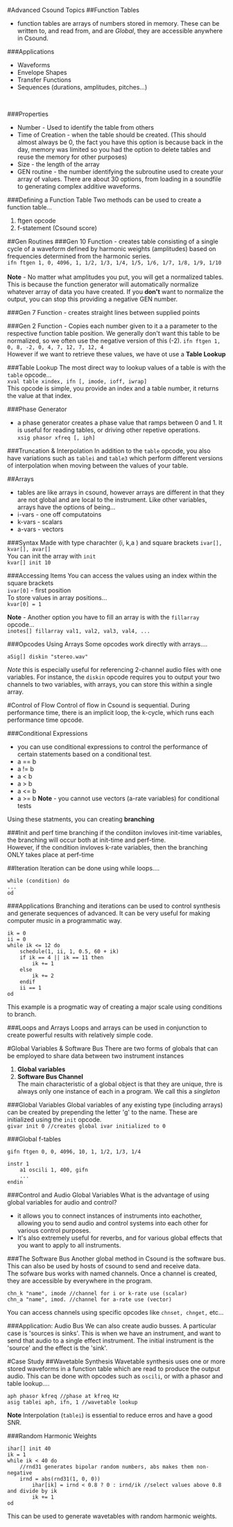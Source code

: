 #Advanced Csound Topics
##Function Tables
- function tables are arrays of numbers stored in memory. These can be written to, and read from, and are *Global*, they are accessible anywhere in Csound.

###Applications
- Waveforms
- Envelope Shapes
- Transfer Functions
- Sequences (durations, amplitudes, pitches...)
<br>

###Properties
- Number - Used to identify the table from others
- Time of Creation - when the table should be created. (This should almost always be 0, the fact you have this option is because back in the day, memory was limited so you had the option to delete tables and reuse the memory for other purposes)
- Size - the length of the array
- GEN routine - the number identifying the subroutine used to create your array of values. There are about 30 options, from loading in a soundfile to generating complex additive waveforms.

###Defining a Function Table
Two methods can be used to create a function table... <br>
1. ftgen opcode <br>
2. f-statement (Csound score)

##Gen Routines
###Gen 10
Function - creates table consisting of a single cycle of a waveform defined by harmonic weights (amplitudes) based on frequencies determined from the harmonic series.<br>
`ifn ftgen 1, 0, 4096, 1, 1/2, 1/3, 1/4, 1/5, 1/6, 1/7, 1/8, 1/9, 1/10` <br><br>
**Note** - No matter what amplitudes you put, you will get a normalized tables. This is because the function generator will automatically normalize whatever array of data you have created. If you **don't** want to normalize the output, you can stop this providing a negative GEN number.

###Gen 7
Function - creates straight lines between supplied points

###Gen 2
Function - Copies each number given to it a a parameter to the respective function table position. We generally don't want this table to be normalized, so we often use the negative version of this (-2).
`ifn ftgen 1, 0, 8, -2, 0, 4, 7, 12, 7, 12, 4`<br>
However if we want to retrieve these values, we have ot use a **Table Lookup**

###Table Lookup
The most direct way to lookup values of a table is with the `table` opcode...<br>
`xval table xindex, ifn [, imode, ioff, iwrap]`<br>
This opcode is simple, you provide an index and a table number, it returns the value at that index.

###Phase Generator
- a phase generator creates a phase value that ramps between 0 and 1. It is useful for reading tables, or driving other repetive operations.<br>
`xsig phasor xfreq [, iph]`<br>

###Truncation & Interpolation
In addition to the `table` opcode, you also have variations such as `tablei` and `table3` which perform different versions of interpolation when moving between the values of your table.

##Arrays
- tables are like arrays in csound, however arrays are different in that they are not global and are local to the instrument. Like other variables, arrays have the options of being...
- i-vars - one off computatoins
- k-vars - scalars
- a-vars - vectors

###Syntax
Made with type charachter (i, k,a ) and square brackets
`ivar[], kvar[], avar[]`<br>
You can init the array with `init`<br>
`kvar[] init 10`<br>

###Accessing Items
You can access the values using an index within the square brackets<br>
`ivar[0]` - first position<br>
To store values in array positions...<br>
`kvar[0] = 1`<br>

**Note** - Another option you have to fill an array is with the `fillarray` opcode...<br>
`inotes[] fillarray val1, val2, val3, val4, ...`<br>

###Opcodes Using Arrays
Some opcodes work directly with arrays....

`aSig[] diskin "stereo.wav"`

*Note* this is especially useful for referencing 2-channel audio files with one variables. For instance, the `diskin` opcode requires you to output your two channels to two variables, with arrays, you can store this within a single array.

#Control of Flow
Control of flow in Csound is sequential. During performance time, there is an implicit loop, the k-cycle, which runs each performance time opcode.

###Conditional Expressions
- you can use conditional expressions to control the performance of certain statements based on a conditional test.
- a == b
- a != b
- a < b
- a > b
- a <= b
- a >= b
**Note** - you cannot use vectors (a-rate variables) for conditional tests

Using these statments, you can creating **branching** <br>

###Init and perf time branching
if the condiiton invloves init-time variables, the branching will occur both at init-time and perf-time.<br>
However, if the condition invloves k-rate variables, then the branching ONLY takes place at perf-time

##Iteration
Iteration can be done using while loops....<br>

```
while (condition) do
...
od
```
###Applications
Branching and iterations can be used to control synthesis and generate sequences of advanced. It can be very useful for making computer music in a programmatic way.

```
ik = 0
ii = 0
while ik <= 12 do
	schedule(1, ii, 1, 0.5, 60 + ik)
	if ik == 4 || ik == 11 then
		ik += 1
	else
		ik += 2
	endif
	ii == 1
od
```
This example is a progmatic way of creating a major scale using conditions to branch.

###Loops and Arrays
Loops and arrays can be used in conjunction to create powerful results with relatively simple code.

#Global Variables & Software Bus
There are two forms of globals that can be employed to share data between two instrument instances<br>
1. **Global variables**<br>
2. **Software Bus Channel**<br>
The main characteristic of a global object is that they are unique, thre is always only one instance of each in a program. We call this a *singleton*<br>

###Global Variables
Global variables of any existing type (including arrays) can be created by prepending the letter 'g' to the name. These are initialized using the `init` opcode.<br>
`givar init 0 //creates global ivar initialized to 0`<br>

###Global f-tables

```
gifn ftgen 0, 0, 4096, 10, 1, 1/2, 1/3, 1/4

instr 1
	a1 oscili 1, 400, gifn
	...
endin
```

###Control and Audio Global Variables
What is the advantage of using global variables for audio and control?<br>
- it allows you to connect instances of instruments into eachother, allowing you to send audio and control systems into each other for various control purposes.
- It's also extremely useful for reverbs, and for various global effects that you want to apply to all instruments.

###The Software Bus
Another global method in Csound is the software bus. This can also be used by hosts of csound to send and receive data.<br>
The sofware bus works with named channels. Once a channel is created, they are accessible by everywhere in the program.

```
chn_k "name", imode //channel for i or k-rate use (scalar)
chn_a "name", imod. //channel for a-rate use (vector)
```

You can access channels using specific opcodes like `chnset, chnget,` etc...<br>

###Application: Audio Bus
We can also create audio busses. A particular case is 'sources is sinks'. This is when we have an instrument, and want to send that audio to a single effect instrument. The initial instrument is the 'source' and the effect is the 'sink'.<br>

#Case Study
##Wavetable Synthesis
Wavetable synthesis uses one or more stored waveforms in a function table which are read to produce the output audio. This can be done with opcodes such as `oscili`, or with a phasor and table lookup....<br>

```
aph phasor kfreq //phase at kfreq Hz
asig tablei aph, ifn, 1 //wavetable lookup
```
**Note** Interpolation (`tablei`) is essential to reduce erros and have a good SNR.



###Random Harmonic Weights

```
ihar[] init 40
ik = 1
while ik < 40 do
	//rnd31 generates bipolar random numbers, abs makes them non-negative
	irnd = abs(rnd31(1, 0, 0))
		ihar[ik] = irnd < 0.8 ? 0 : irnd/ik //select values above 0.8 and divide by ik
		ik += 1
od
```
This can be used to generate wavetables with random harmonic weights.